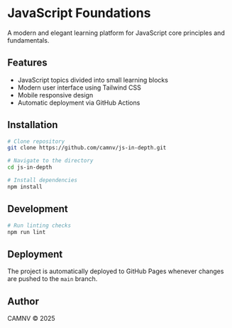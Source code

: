 # JavaScript Foundations

A modern and elegant learning platform for JavaScript core principles and fundamentals.

## Features

- JavaScript topics divided into small learning blocks
- Modern user interface using Tailwind CSS
- Mobile responsive design
- Automatic deployment via GitHub Actions

## Installation

```bash
# Clone repository
git clone https://github.com/camnv/js-in-depth.git

# Navigate to the directory
cd js-in-depth

# Install dependencies
npm install
```

## Development

```bash
# Run linting checks
npm run lint
```

## Deployment

The project is automatically deployed to GitHub Pages whenever changes are pushed to the `main` branch.

## Author

CAMNV © 2025